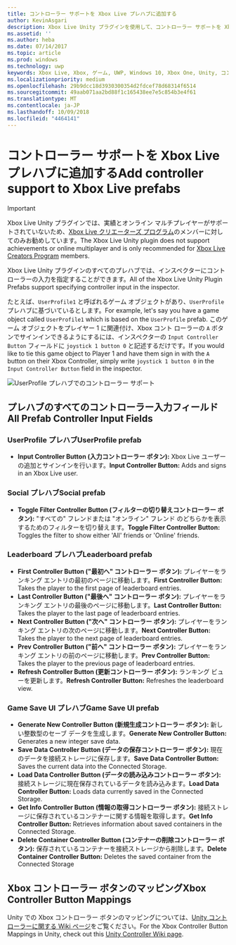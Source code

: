 ```yaml
---
title: コントローラー サポートを Xbox Live プレハブに追加する
author: KevinAsgari
description: Xbox Live Unity プラグインを使用して、コントローラー サポートを Xbox Live プレハブに追加する
ms.assetid: ''
ms.author: heba
ms.date: 07/14/2017
ms.topic: article
ms.prod: windows
ms.technology: uwp
keywords: Xbox Live, Xbox, ゲーム, UWP, Windows 10, Xbox One, Unity, コントローラー サポート
ms.localizationpriority: medium
ms.openlocfilehash: 29b9dcc18d3930300354d2fdcef78d68314f6514
ms.sourcegitcommit: 49aab071aa2bd88f1c165438ee7e5c854b3e4f61
ms.translationtype: MT
ms.contentlocale: ja-JP
ms.lasthandoff: 10/09/2018
ms.locfileid: "4464141"
---
```

# <a name="add-controller-support-to-xbox-live-prefabs"></a><span data-ttu-id="5316a-104">コントローラー サポートを Xbox Live プレハブに追加する</span><span class="sxs-lookup"><span data-stu-id="5316a-104">Add controller support to Xbox Live prefabs</span></span>

> [!IMPORTANT]
> <span data-ttu-id="5316a-105">Xbox Live Unity プラグインでは、実績とオンライン マルチプレイヤーがサポートされていないため、[Xbox Live クリエーターズ プログラム](../developer-program-overview.md)のメンバーに対してのみお勧めしています。</span><span class="sxs-lookup"><span data-stu-id="5316a-105">The Xbox Live Unity plugin does not support achievements or online multiplayer and is only recommended for [Xbox Live Creators Program](../developer-program-overview.md) members.</span></span>

<span data-ttu-id="5316a-106">Xbox Live Unity プラグインのすべてのプレハブでは、インスペクターにコントローラーの入力を指定することができます。</span><span class="sxs-lookup"><span data-stu-id="5316a-106">All of the Xbox Live Unity Plugin Prefabs support specifying controller input in the inspector.</span></span>

<span data-ttu-id="5316a-107">たとえば、`UserProfile1` と呼ばれるゲーム オブジェクトがあり、`UserProfile` プレハブに基づいているとします。</span><span class="sxs-lookup"><span data-stu-id="5316a-107">For example, let's say you have a game object called `UserProfile1` which is based on the `UserProfile` prefab.</span></span> <span data-ttu-id="5316a-108">このゲーム オブジェクトをプレイヤー 1 に関連付け、Xbox コント ローラーの `A` ボタンでサインインできるようにするには、インスペクターの `Input Controller Button` フィールドに `joystick 1 button 0` と記述するだけです。</span><span class="sxs-lookup"><span data-stu-id="5316a-108">If you would like to tie this game object to Player 1 and have them sign in with the `A` button on their Xbox Controller, simply write `joystick 1 button 0` in the `Input Controller Button` field in the inspector.</span></span>

  ![UserProfile プレハブでのコントローラー サポート](../images/unity/controller-support-example.png)

## <a name="all-prefab-controller-input-fields"></a><span data-ttu-id="5316a-110">プレハブのすべてのコントローラー入力フィールド</span><span class="sxs-lookup"><span data-stu-id="5316a-110">All Prefab Controller Input Fields</span></span>
### <a name="userprofile-prefab"></a><span data-ttu-id="5316a-111">UserProfile プレハブ</span><span class="sxs-lookup"><span data-stu-id="5316a-111">UserProfile prefab</span></span>
- <span data-ttu-id="5316a-112">**Input Controller Button (入力コントローラー ボタン):** Xbox Live ユーザーの追加とサインインを行います。</span><span class="sxs-lookup"><span data-stu-id="5316a-112">**Input Controller Button:** Adds and signs in an Xbox Live user.</span></span>

### <a name="social-prefab"></a><span data-ttu-id="5316a-113">Social プレハブ</span><span class="sxs-lookup"><span data-stu-id="5316a-113">Social prefab</span></span>
- <span data-ttu-id="5316a-114">**Toggle Filter Controller Button (フィルターの切り替えコントローラー ボタン):** "すべての" フレンドまたは "オンライン" フレンド のどちらかを表示するためのフィルターを切り替えます。</span><span class="sxs-lookup"><span data-stu-id="5316a-114">**Toggle Filter Controller Button:** Toggles the filter to show either 'All' friends or 'Online' friends.</span></span>

### <a name="leaderboard-prefab"></a><span data-ttu-id="5316a-115">Leaderboard プレハブ</span><span class="sxs-lookup"><span data-stu-id="5316a-115">Leaderboard prefab</span></span>
- <span data-ttu-id="5316a-116">**First Controller Button ("最初へ" コントローラー ボタン):** プレイヤーをランキング エントリの最初のページに移動します。</span><span class="sxs-lookup"><span data-stu-id="5316a-116">**First Controller Button:** Takes the player to the first page of leaderboard entries.</span></span>
- <span data-ttu-id="5316a-117">**Last Controller Button ("最後へ" コントローラー ボタン):** プレイヤーをランキング エントリの最後のページに移動します。</span><span class="sxs-lookup"><span data-stu-id="5316a-117">**Last Controller Button:** Takes the player to the last page of leaderboard entries.</span></span>
- <span data-ttu-id="5316a-118">**Next Controller Button ("次へ" コントローラー ボタン):** プレイヤーをランキング エントリの次のページに移動します。</span><span class="sxs-lookup"><span data-stu-id="5316a-118">**Next Controller Button:** Takes the player to the next page of leaderboard entries.</span></span>
- <span data-ttu-id="5316a-119">**Prev Controller Button ("前へ" コントローラー ボタン):** プレイヤーをランキング エントリの前のページに移動します。</span><span class="sxs-lookup"><span data-stu-id="5316a-119">**Prev Controller Button:** Takes the player to the previous page of leaderboard entries.</span></span>
- <span data-ttu-id="5316a-120">**Refresh Controller Button (更新コントローラー ボタン):** ランキング ビューを更新します。</span><span class="sxs-lookup"><span data-stu-id="5316a-120">**Refresh Controller Button:** Refreshes the leaderboard view.</span></span>


### <a name="game-save-ui-prefab"></a><span data-ttu-id="5316a-121">Game Save UI プレハブ</span><span class="sxs-lookup"><span data-stu-id="5316a-121">Game Save UI prefab</span></span>
- <span data-ttu-id="5316a-122">**Generate New Controller Button (新規生成コントローラー ボタン):** 新しい整数型のセーブ データを生成します。</span><span class="sxs-lookup"><span data-stu-id="5316a-122">**Generate New Controller Button:** Generates a new integer save data.</span></span>
- <span data-ttu-id="5316a-123">**Save Data Controller Button (データの保存コントローラー ボタン):** 現在のデータを接続ストレージに保存します。</span><span class="sxs-lookup"><span data-stu-id="5316a-123">**Save Data Controller Button:** Saves the current data into the Connected Storage.</span></span>
- <span data-ttu-id="5316a-124">**Load Data Controller Button (データの読み込みコントローラー ボタン):** 接続ストレージに現在保存されているデータを読み込みます。</span><span class="sxs-lookup"><span data-stu-id="5316a-124">**Load Data Controller Button:** Loads data currently saved in the Connected Storage.</span></span>
- <span data-ttu-id="5316a-125">**Get Info Controller Button (情報の取得コントローラー ボタン):** 接続ストレージに保存されているコンテナーに関する情報を取得します。</span><span class="sxs-lookup"><span data-stu-id="5316a-125">**Get Info Controller Button:** Retrieves information about saved containers in the Connected Storage.</span></span>
- <span data-ttu-id="5316a-126">**Delete Container Controller Button (コンテナーの削除コントローラー ボタン):** 保存されているコンテナーを接続ストレージから削除します。</span><span class="sxs-lookup"><span data-stu-id="5316a-126">**Delete Container Controller Button:** Deletes the saved container from the Connected Storage</span></span>

## <a name="xbox-controller-button-mappings"></a><span data-ttu-id="5316a-127">Xbox コントローラー ボタンのマッピング</span><span class="sxs-lookup"><span data-stu-id="5316a-127">Xbox Controller Button Mappings</span></span>

<span data-ttu-id="5316a-128">Unity での Xbox コントローラー ボタンのマッピングについては、[Unity コントローラーに関する Wiki ページ](http://wiki.unity3d.com/index.php?title=Xbox360Controller)をご覧ください。</span><span class="sxs-lookup"><span data-stu-id="5316a-128">For the Xbox Controller Button Mappings in Unity, check out this [Unity Controller Wiki page](http://wiki.unity3d.com/index.php?title=Xbox360Controller).</span></span>
